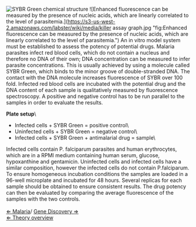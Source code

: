 ![SYBR Green chemical structure](https://s3-us-west-2.amazonaws.com/labster/wiki/media/SYBR_green.png "fig:SYBR Green chemical structure")
![Enhanced fluorescence can be measured by the presence of nucleic acids, which are linearly correlated to the level of parasitemia.](https://s3-us-west-2.amazonaws.com/labster/wiki/media/killer assay graph.jpg "fig:Enhanced fluorescence can be measured by the presence of nucleic acids, which are linearly correlated to the level of parasitemia.")
An in vitro model system must be established to assess the potency of
potential drugs. Malaria parasites infect red blood cells, which do not
contain a nucleus and therefore no DNA of their own; DNA concentration
can be measured to infer parasite concentrations. This is usually
achieved by using a molecule called SYBR Green, which binds to the minor
groove of double-stranded DNA. The contact with the DNA molecule
increases fluorescence of SYBR over 100 fold. Infected red blood cells
are incubated with the potential drug and the DNA content of each sample
is qualitatively measured by fluorescence spectroscopy. A positive and
negative control has to be run parallel to the samples in order to
evaluate the results.

**Plate setup**\

-   Infected cells + SYBR Green = positive control\
-   Uninfected cells + SYBR Green = negative control\
-   Infected cells + SYBR Green + antimalarial drug = sample\

Infected cells contain P. falciparum parasites and human erythrocytes,
which are in a RPMI medium containing human serum, glucose, hypoxanthine
and gentamicin. Uninfected cells and infected cells have a similar
composition, however the infected cells do not contain P.falciparum. To
ensure homogeneous incubation conditions the samples are loaded in a
96-well microplate and incubated for 48 hours. Several replicas for each
sample should be obtained to ensure consistent results. The drug potency
can then be evaluated by comparing the average fluorescence of the
samples with the two controls.\
\
 [ ⇐ Malaria](/wiki/Malaria "wikilink")/ [ Gene Discovery
⇒](/wiki/Gene_Discovery "wikilink")\
[ ⇐ Theory overview](/wiki/PlantLab "wikilink")

